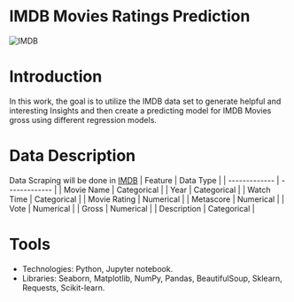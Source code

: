 # IMDB Movies Ratings Prediction

![IMDB](https://user-images.githubusercontent.com/93079224/143693824-440768a1-147d-44c1-a000-db239df761c8.png)

# Introduction
In this work, the goal is to utilize the IMDB data set to generate helpful and interesting Insights and then create a predicting model for IMDB Movies gross using different regression models.

# Data Description
Data Scraping will be done in [IMDB](https://www.imdb.com/search/title/?count=100&groups=top_1000&sort=user_rating)
 | Feature  |  Data Type |
 | ------------- | ------------- |
 | Movie Name | Categorical |
 | Year  | Categorical |
 | Watch Time  | Categorical |
 | Movie Rating | Numerical |
 | Metascore | Numerical |
 | Vote | Numerical |
 | Gross | Numerical |
 | Description | Categorical |

# Tools
* Technologies: Python, Jupyter notebook.
* Libraries: Seaborn, Matplotlib, NumPy, Pandas, BeautifulSoup, Sklearn, Requests, Scikit-learn.
